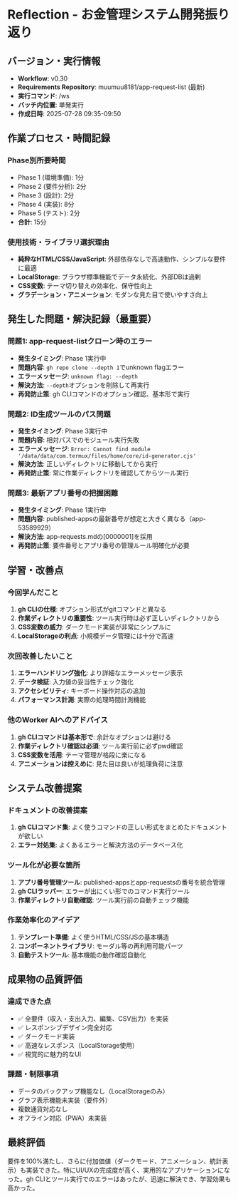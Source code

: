 # Reflection - お金管理システム開発振り返り

## バージョン・実行情報
- **Workflow**: v0.30
- **Requirements Repository**: muumuu8181/app-request-list (最新)
- **実行コマンド**: /ws
- **バッチ内位置**: 単発実行
- **作成日時**: 2025-07-28 09:35-09:50

## 作業プロセス・時間記録

### Phase別所要時間
- Phase 1 (環境準備): 1分
- Phase 2 (要件分析): 2分
- Phase 3 (設計): 2分
- Phase 4 (実装): 8分
- Phase 5 (テスト): 2分
- **合計**: 15分

### 使用技術・ライブラリ選択理由
- **純粋なHTML/CSS/JavaScript**: 外部依存なしで高速動作、シンプルな要件に最適
- **LocalStorage**: ブラウザ標準機能でデータ永続化、外部DBは過剰
- **CSS変数**: テーマ切り替えの効率化、保守性向上
- **グラデーション・アニメーション**: モダンな見た目で使いやすさ向上

## 発生した問題・解決記録（最重要）

### 問題1: app-request-listクローン時のエラー
- **発生タイミング**: Phase 1実行中
- **問題内容**: `gh repo clone --depth 1`でunknown flagエラー
- **エラーメッセージ**: `unknown flag: --depth`
- **解決方法**: `--depth`オプションを削除して再実行
- **再発防止策**: gh CLIコマンドのオプション確認、基本形で実行

### 問題2: ID生成ツールのパス問題
- **発生タイミング**: Phase 3実行中
- **問題内容**: 相対パスでのモジュール実行失敗
- **エラーメッセージ**: `Error: Cannot find module '/data/data/com.termux/files/home/core/id-generator.cjs'`
- **解決方法**: 正しいディレクトリに移動してから実行
- **再発防止策**: 常に作業ディレクトリを確認してからツール実行

### 問題3: 最新アプリ番号の把握困難
- **発生タイミング**: Phase 1実行中
- **問題内容**: published-appsの最新番号が想定と大きく異なる（app-53589929）
- **解決方法**: app-requests.mdの[0000001]を採用
- **再発防止策**: 要件番号とアプリ番号の管理ルール明確化が必要

## 学習・改善点

### 今回学んだこと
1. **gh CLIの仕様**: オプション形式がgitコマンドと異なる
2. **作業ディレクトリの重要性**: ツール実行時は必ず正しいディレクトリから
3. **CSS変数の威力**: ダークモード実装が非常にシンプルに
4. **LocalStorageの利点**: 小規模データ管理には十分で高速

### 次回改善したいこと
1. **エラーハンドリング強化**: より詳細なエラーメッセージ表示
2. **データ検証**: 入力値の妥当性チェック強化
3. **アクセシビリティ**: キーボード操作対応の追加
4. **パフォーマンス計測**: 実際の処理時間計測機能

### 他のWorker AIへのアドバイス
1. **gh CLIコマンドは基本形で**: 余計なオプションは避ける
2. **作業ディレクトリ確認は必須**: ツール実行前に必ずpwd確認
3. **CSS変数を活用**: テーマ管理が格段に楽になる
4. **アニメーションは控えめに**: 見た目は良いが処理負荷に注意

## システム改善提案

### ドキュメントの改善提案
1. **gh CLIコマンド集**: よく使うコマンドの正しい形式をまとめたドキュメントが欲しい
2. **エラー対処集**: よくあるエラーと解決方法のデータベース化

### ツール化が必要な箇所
1. **アプリ番号管理ツール**: published-appsとapp-requestsの番号を統合管理
2. **gh CLIラッパー**: エラーが出にくい形でのコマンド実行ツール
3. **作業ディレクトリ自動確認**: ツール実行前の自動チェック機能

### 作業効率化のアイデア
1. **テンプレート準備**: よく使うHTML/CSS/JSの基本構造
2. **コンポーネントライブラリ**: モーダル等の再利用可能パーツ
3. **自動テストツール**: 基本機能の動作確認自動化

## 成果物の品質評価

### 達成できた点
- ✅ 全要件（収入・支出入力、編集、CSV出力）を実装
- ✅ レスポンシブデザイン完全対応
- ✅ ダークモード実装
- ✅ 高速なレスポンス（LocalStorage使用）
- ✅ 視覚的に魅力的なUI

### 課題・制限事項
- データのバックアップ機能なし（LocalStorageのみ）
- グラフ表示機能未実装（要件外）
- 複数通貨対応なし
- オフライン対応（PWA）未実装

## 最終評価
要件を100%満たし、さらに付加価値（ダークモード、アニメーション、統計表示）も実装できた。特にUI/UXの完成度が高く、実用的なアプリケーションになった。gh CLIとツール実行でのエラーはあったが、迅速に解決でき、学習効果も高かった。